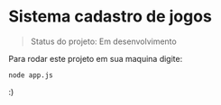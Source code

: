 <h1>Sistema cadastro de jogos</h1>

> Status do projeto: Em desenvolvimento

Para rodar este projeto em sua maquina digite:

```
node app.js
```

:)
